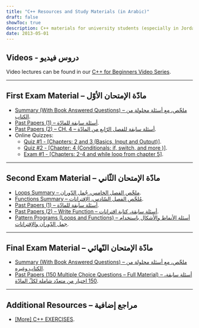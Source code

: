 ```yaml
---
title: "C++ Resources and Study Materials (in Arabic)"
draft: false
showToc: true
description: C++ materials for university students (especially in Jordan), including summaries, questions, exercisers, and past papers, by AbuKhleif.
date: 2013-05-01
---
```


## Videos - دروس فيديو
Video lectures can be found in our [C++ for Beginners Video Series](/series/c++-for-beginners/).


---

## First Exam Material – مادّة الإمتحان الأوّل
* [Summary (With Book Answered Questions) – ملخّص، مع أسئلة محلولة من الكتاب](https://go.noor.sh/cpp-fts).
* [Past Papers (1) – أسئلة سابقة للمادّة](https://go.noor.sh/cpp-ftq1).
* [Past Papers (2) – CH. 4 – أسئلة سابقة للفصل الرّابع من المادّة](https://go.noor.sh/cpp-ftq2).
* Online Quizzes:
    * [Quiz #1 - [Chapters: 2 and 3 (Basics, Input and Output)]](https://go.noor.sh/cpp-qft1).
    * [Quiz #2 - [Chapter: 4 (Conditionals: if, switch, and more )]](https://go.noor.sh/cpp-qft2).
    * [Exam #1 - [Chapters: 2-4 and while loop from chapter 5]](https://go.noor.sh/cpp-eft2).


---

## Second Exam Material – مادّة الإمتحان الثّاني
* [Loops Summary – ملخّص الفصل الخامس، جُمل الدّوران](https://go.noor.sh/cpp-sds1).
* [Functions Summary – مُلخّص الفصل السّادس، الإقترانات](https://go.noor.sh/cpp-sds2).
* [Past Papers (1) – أسئلة سابقة للمادّة](https://go.noor.sh/cpp-sdq1).
* [Past Papers (2) – Write Function – أسئلة سابقة، كتابة اقترانات](https://go.noor.sh/cpp-sdq2).
* [Pattern Programs (Loops and Functions) – أسئلة الأنماط والأشكال باستخدام جمل الدّوران والإقترانات](https://go.noor.sh/cpp-sdq3).

---

## Final Exam Material – مادّة الإمتحان النّهائي
* [Summary (With Book Answered Questions) – ملخّص، مع أسئلة محلولة من الكتاب وغيره](https://go.noor.sh/cpp-fls).
* [Past Papers (150 Multiple Choice Questions – Full Material) – أسئلة سابقة، 150 اختيار من متعدّد شاملة لكلّ المادّة](https://go.noor.sh/cpp-flq).

---

## Additional Resources – مراجع إضافية
* [[More] C++ EXERCISES](https://go.noor.sh/cpp-ex).